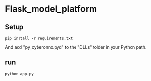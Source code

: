 # Flask_model_platform

## Setup
``` 
pip install -r requirements.txt
```
And add "py_cyberonnx.pyd" to the "DLLs" folder in your Python path.

## run
``` 
python app.py
```
